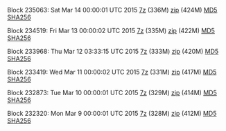 Block 235063: Sat Mar 14 00:00:01 UTC 2015 [7z](https://transfer.sh/12ScXo/bootstrap.dat.20150314.7z) (336M) [zip](https://transfer.sh/4zFHg/bootstrap.dat.20150314.zip) (424M) [MD5](https://transfer.sh/BRb7d/md5.txt) [SHA256](https://transfer.sh/13pOVd/sha256.txt)

Block 234519: Fri Mar 13 00:00:02 UTC 2015 [7z](https://transfer.sh/mdx4v/bootstrap.dat.20150313.7z) (335M) [zip](https://transfer.sh/LzLMo/bootstrap.dat.20150313.zip) (422M) [MD5](https://transfer.sh/hDFJ5/md5.txt) [SHA256](https://transfer.sh/A7wfZ/sha256.txt)

Block 233968: Thu Mar 12 03:33:15 UTC 2015 [7z](https://transfer.sh/yR3A9/bootstrap.dat.20150312.7z) (333M) [zip](https://transfer.sh/pd226/bootstrap.dat.20150312.zip) (420M) [MD5](https://transfer.sh/sBN5J/md5.txt) [SHA256](https://transfer.sh/xYmAf/sha256.txt)

Block 233419: Wed Mar 11 00:00:02 UTC 2015 [7z](https://transfer.sh/FzDwr/bootstrap.dat.20150311.7z) (331M) [zip](https://transfer.sh/1kruz/bootstrap.dat.20150311.zip) (417M) [MD5](https://transfer.sh/97z4k/md5.txt) [SHA256](https://transfer.sh/1gnOx1/sha256.txt)

Block 232873: Tue Mar 10 00:00:01 UTC 2015 [7z](https://transfer.sh/Q4J98/bootstrap.dat.20150310.7z) (329M) [zip](https://transfer.sh/S8byS/bootstrap.dat.20150310.zip) (414M) [MD5](https://transfer.sh/rhyif/md5.txt) [SHA256](https://transfer.sh/4485c/sha256.txt)

Block 232320: Mon Mar  9 00:00:01 UTC 2015 [7z](https://transfer.sh/hfrFe/bootstrap.dat.20150309.7z) (328M) [zip](https://transfer.sh/NbS1U/bootstrap.dat.20150309.zip) (412M) [MD5](https://transfer.sh/1fRMkN/md5.txt) [SHA256](https://transfer.sh/jHOwu/sha256.txt)
